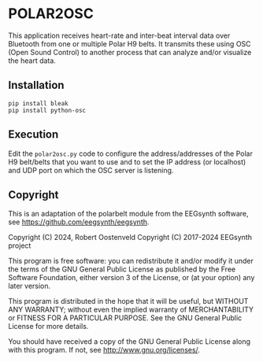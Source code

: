 # POLAR2OSC

This application receives heart-rate and inter-beat interval data over Bluetooth from one or multiple Polar H9 belts. It transmits these using OSC (Open Sound Control) to another process that can analyze and/or visualize the heart data.

## Installation

```console
pip install bleak
pip install python-osc
```

## Execution

Edit the `polar2osc.py` code to configure the address/addresses of the Polar H9 belt/belts that you want to use and to set the IP address (or localhost) and UDP port on which the OSC server is listening.

## Copyright

This is an adaptation of the polarbelt module from the EEGsynth software, see <https://github.com/eegsynth/eegsynth>.

Copyright (C) 2024, Robert Oostenveld
Copyright (C) 2017-2024 EEGsynth project

This program is free software: you can redistribute it and/or modify it under the terms of the GNU General Public License as published by the Free Software Foundation, either version 3 of the License, or (at your option) any later version.

This program is distributed in the hope that it will be useful, but WITHOUT ANY WARRANTY; without even the implied warranty of MERCHANTABILITY or FITNESS FOR A PARTICULAR PURPOSE.  See the GNU General Public License for more details.

You should have received a copy of the GNU General Public License along with this program.  If not, see <http://www.gnu.org/licenses/>.
